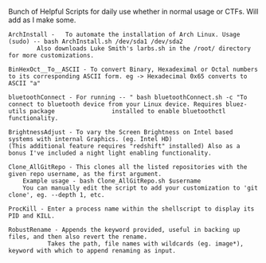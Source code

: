 Bunch of Helpful Scripts for daily use whether in normal usage or CTFs. Will add as I make some.

	ArchInstall - 	To automate the installation of Arch Linux. Usage (sudo) -- bash ArchInstall.sh /dev/sda1 /dev/sda2
			Also downloads Luke Smith's larbs.sh in the /root/ directory for more customizations.

	BinHexOct__To__ASCII - To convert Binary, Hexadeximal or Octal numbers to its corresponding ASCII form. eg -> Hexadecimal 0x65 converts to ASCII "a"
	
	bluetoothConnect - For running -- " bash bluetoothConnect.sh -c "To connect to bluetooth device from your Linux device. Requires bluez-utils package 				installed to enable bluetoothctl functionality.
	
	BrightnessAdjust - To vary the Screen Brightness on Intel based systems with internal Graphics. (eg. Intel HD)
	(This additional feature requires "redshift" installed) Also as a bonus I've included a night light enabling functionality.
	
	Clone_AllGitRepo - This clones all the listed repositories with the given repo username, as the first argument.
		Example usage - bash Clone_AllGitRepo.sh $username
		You can manually edit the script to add your customization to 'git clone', eg. --depth 1, etc.
	
	ProcKill - Enter a process name within the shellscript to display its PID and KILL.

	RobustRename - Appends the keyword provided, useful in backing up files, and then also revert the rename.
		       Takes the path, file names with wildcards (eg. image*), keyword with which to append renaming as input.
